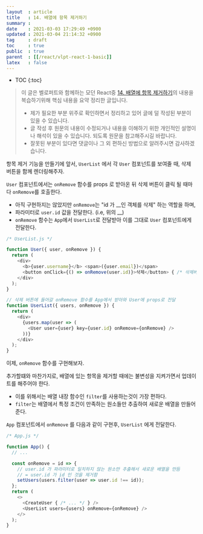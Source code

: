 ```yaml
---
layout  : article
title   : 14. 배열에 항목 제거하기
summary : 
date    : 2021-03-03 17:29:49 +0900
updated : 2021-03-04 21:14:32 +0900
tag     : draft
toc     : true
public  : true
parent  : [[/react/vlpt-react-1-basic]]
latex   : false
---
```

* TOC
{:toc}

> 이 글은 벨로퍼트와 함께하는 모던 React중 [14. 배열에 항목 제거하기](https://react.vlpt.us/basic/14-array-remove.html)의 내용을 복습하기위해 핵심 내용을 요약 정리한 글입니다.
>
> * 제가 필요한 부분 위주로 확인하면서 정리하고 있어 글에 덜 작성된 부분이 있을 수 있습니다.
> * 글 작성 후 원문의 내용이 수정되거나 내용을 이해하기 위한 개인적인 설명이나 해석이 있을 수 있습니다. 되도록 원문을 참고해주시길 바랍니다.
> * 잘못된 부분이 있다면 댓글이나 그 외 편하신 방법으로 알려주시면 감사하겠습니다.

항목 제거 기능을 만들기에 앞서, `UserList` 에서 각 `User` 컴포넌트를 보여줄 때, 삭제 버튼을 함께 렌더링해주자.

`User` 컴포넌트에서는 `onRemove` 함수를 props 로 받아온 뒤 삭제 버튼이 클릭 될 때마다 `onRemove`를 호출한다.

* 아직 구현하지는 않았지만 `onRemove`는 "id 가 __인 객체를 삭제" 하는 역할을 하며,
* 파라미터로 `user.id` 값을 전달한다. (i.e, 위의 __)
* `onRemove` 함수는 `App`에서 `UserList`로 전달받아 이를 그대로 `User` 컴포넌트에게 전달한다.

```js
/* UserList.js */

function User({ user, onRemove }) {
  return (
    <div>
      <b>{user.username}</b> <span>({user.email})</span>
      <button onClick={() => onRemove(user.id)}>삭제</button> { /* 삭제버튼 생성 */ }
    </div>
  );
}

// 삭제 버튼에 들어갈 onRemove 함수를 App에서 받아와 User에 props로 전달
function UserList({ users, onRemove }) {
  return (
    <div>
      {users.map(user => (
        <User user={user} key={user.id} onRemove={onRemove} />
      ))}
    </div>
  );
}
```

이제, `onRemove` 함수를 구현해보자.

추가할떄와 마찬가지로, 배열에 있는 항목을 제거할 때에는 불변성을 지켜가면서 업데이트를 해주어야 한다.

* 이를 위해서는 배열 내장 함수인 `filter`를 사용하는것이 가장 편하다.
* `filter`는 배열에서 특정 조건이 만족하는 원소들만 추출하여 새로운 배열을 만들어준다.

`App` 컴포넌트에서 `onRemove` 를 다음과 같이 구현후, `UserList` 에게 전달한다.

```js
/* App.js */

function App() {
  // ...

  const onRemove = id => {
    // user.id 가 파라미터로 일치하지 않는 원소만 추출해서 새로운 배열을 만듬
    // = user.id 가 id 인 것을 제거함
    setUsers(users.filter(user => user.id !== id));
  };
  return (
    <>
      <CreateUser { /* ... */ } />
      <UserList users={users} onRemove={onRemove} />
    </>
  );
}
```
